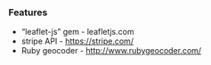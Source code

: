 
### Features
 * “leaflet-js” gem - leafletjs.com
 * stripe API - https://stripe.com/
 * Ruby geocoder - http://www.rubygeocoder.com/
